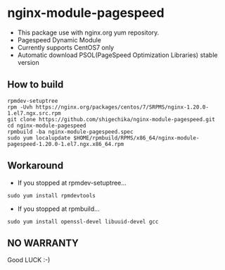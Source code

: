 # nginx-module-pagespeed

- This package use with nginx.org yum repository.
- Pagespeed Dynamic Module
- Currently supports CentOS7 only
- Automatic download PSOL(PageSpeed Optimization Libraries) stable version

## How to build

```
rpmdev-setuptree
rpm -Uvh https://nginx.org/packages/centos/7/SRPMS/nginx-1.20.0-1.el7.ngx.src.rpm
git clone https://github.com/shigechika/nginx-module-pagespeed.git
cd nginx-module-pagespeed
rpmbuild -ba nginx-module-pagespeed.spec
sudo yum localupdate $HOME/rpmbuild/RPMS/x86_64/nginx-module-pagespeed-1.20.0-1.el7.ngx.x86_64.rpm
```

## Workaround

- If you stopped at rpmdev-setuptree...

```
sudo yum install rpmdevtools
```

- If you stopped at rpmbuild...

```
sudo yum install openssl-devel libuuid-devel gcc
```

## NO WARRANTY

Good LUCK :-)
